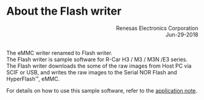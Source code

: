 About the Flash writer
=====================
<Div Align="right">
Renesas Electronics Corporation<BR>
Jun-29-2018
</Div><BR>

The eMMC writer renamed to Flash writer.  
The Flash writer is sample software for R-Car H3 / M3 / M3N /E3 series.  
The Flash writer downloads the some of the raw images from Host PC via SCIF or USB, and writes the raw images to the Serial NOR Flash and HyperFlash&trade;, eMMC.

For details on how to use this sample software, refer to the [application note](docs/application-note.md).
